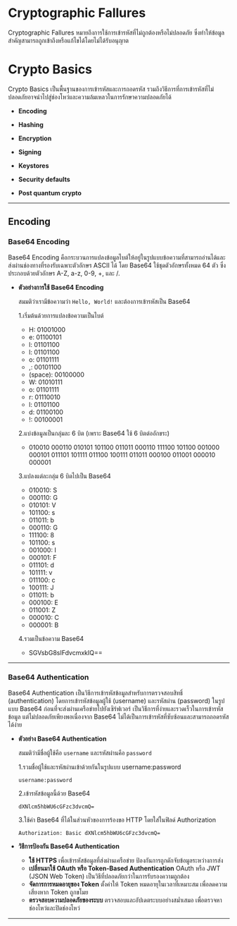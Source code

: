 # Cryptographic Fallures

Cryptographic Fallures หมายถึงการใช้การเข้ารหัสที่ไม่ถูกต้องหรือไม่ปลอดภัย ซึ่งทำให้ข้อมูลสำคัญสามารถถูกเข้าถึงหรือแก้ไขได้โดยไม่ได้รับอนุญาต

# Crypto Basics

Crypto Basics เป็นพื้นฐานของการเข้ารหัสและการถอดรหัส รวมถึงวิธีการที่การเข้ารหัสที่ไม่ปลอดภัยอาจนำไปสู่ช่องโหว่และความล้มเหลวในการรักษาความปลอดภัยได้

  - **Encoding**

  - **Hashing**

  - **Encryption**

  - **Signing**
    
  - **Keystores**

  - **Security defaults**

  - **Post quantum crypto**

___

## Encoding

### Base64 Encoding

Base64 Encoding คือกระบวนการแปลงข้อมูลไบต์ให้อยู่ในรูปแบบข้อความที่สามารถอ่านได้และส่งผ่านช่องทางที่รองรับเฉพาะตัวอักษร ASCII ได้ โดย Base64 ใช้ชุดตัวอักษรทั้งหมด 64 ตัว ซึ่งประกอบด้วยตัวอักษร A-Z, a-z, 0-9, +, และ /.

- **ตัวอย่างการใช้ Base64 Encoding**

  สมมติว่าเรามีข้อความว่า `Hello, World!` และต้องการเข้ารหัสเป็น Base64
  
  1.เริ่มต้นด้วยการแปลงข้อความเป็นไบต์
  - H: 01001000
  - e: 01100101
  - l: 01101100
  - l: 01101100
  - o: 01101111
  - ,: 00101100
  - (space): 00100000
  - W: 01010111
  - o: 01101111
  - r: 01110010
  - l: 01101100
  - d: 01100100
  - !: 00100001

  2.แบ่งข้อมูลเป็นกลุ่มละ 6 บิต (เพราะ Base64 ใช้ 6 บิตต่ออักขระ)
  - 010010 000110 010101 101100 011011 000110 111100 101100 001000 000101 011101 101111 011100 100111 011011 000100 011001 000010 000001

  3.แปลงแต่ละกลุ่ม 6 บิตไปเป็น Base64
  - 010010: S
  - 000110: G
  - 010101: V
  - 101100: s
  - 011011: b
  - 000110: G
  - 111100: 8
  - 101100: s
  - 001000: I
  - 000101: F
  - 011101: d
  - 101111: v
  - 011100: c
  - 100111: J
  - 011011: b
  - 000100: E
  - 011001: Z
  - 000010: C
  - 000001: B

  4.รวมเป็นข้อความ Base64
  - SGVsbG8sIFdvcmxkIQ==

___

### Base64 Authentication

Base64 Authentication เป็นวิธีการเข้ารหัสข้อมูลสำหรับการตรวจสอบสิทธิ์ (authentication) โดยการเข้ารหัสข้อมูลผู้ใช้ (username) และรหัสผ่าน (password) ในรูปแบบ Base64 ก่อนที่จะส่งผ่านเครือข่ายไปยังเซิร์ฟเวอร์ เป็นวิธีการที่ง่ายและรวดเร็วในการเข้ารหัสข้อมูล แต่ไม่ปลอดภัยเพียงพอเนื่องจาก Base64 ไม่ได้เป็นการเข้ารหัสที่ซับซ้อนและสามารถถอดรหัสได้ง่าย

  - **ตัวอย่าง Base64 Authentication**

    สมมติว่ามีชื่อผู้ใช้คือ `username` และรหัสผ่านคือ `password`
    
    1.รวมชื่อผู้ใช้และรหัสผ่านเข้าด้วยกันในรูปแบบ username:password
  
    ```
    username:password
    ```
  
    2.เข้ารหัสข้อมูลนี้ด้วย Base64
  
    ```
    dXNlcm5hbWU6cGFzc3dvcmQ=
    ```
  
    3.ใช้ค่า Base64 ที่ได้ในส่วนหัวของการร้องขอ HTTP โดยใส่ในฟิลด์ Authorization
  
    ```
    Authorization: Basic dXNlcm5hbWU6cGFzc3dvcmQ=
    ```

  - **วิธีการป้องกัน Base64 Authentication**
    - **ใช้ HTTPS** เพื่อเข้ารหัสข้อมูลที่ส่งผ่านเครือข่าย ป้องกันการถูกดักจับข้อมูลระหว่างการส่ง
    - **เปลี่ยนมาใช้ OAuth หรือ Token-Based Authentication** OAuth หรือ JWT (JSON Web Token) เป็นวิธีที่ปลอดภัยกว่าในการรับรองความถูกต้อง
    - **จัดการการหมดอายุของ Token** ตั้งค่าให้ Token หมดอายุในเวลาที่เหมาะสม เพื่อลดความเสี่ยงหาก Token ถูกขโมย
    - **ตรวจสอบความปลอดภัยของระบบ** ตรวจสอบและอัปเดตระบบอย่างสม่ำเสมอ เพื่อตรวจหาช่องโหว่และปิดช่องโหว่
___
